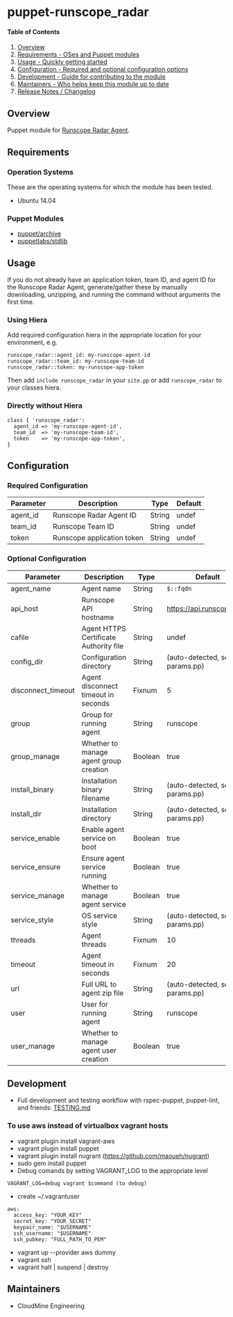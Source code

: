 # puppet-runscope_radar

#### Table of Contents

1. [Overview](#overview)
2. [Requirements - OSes and Puppet modules](#requirements)
3. [Usage - Quickly getting started](#usage)
4. [Configuration - Required and optional configuration options](#configuration)
5. [Development - Guide for contributing to the module](#development)
6. [Maintainers - Who helps keep this module up to date](#maintainers)
7. [Release Notes / Changelog](CHANGELOG.md)

## Overview

Puppet module for [Runscope Radar Agent](https://www.runscope.com/docs/api-testing/agent).

## Requirements

### Operation Systems

These are the operating systems for which the module has been tested.

* Ubuntu 14.04

### Puppet Modules

* [puppet/archive](https://forge.puppetlabs.com/puppet/archive)
* [puppetlabs/stdlib](https://forge.puppetlabs.com/puppetlabs/stdlib)

## Usage

If you do not already have an application token, team ID, and agent ID for the Runscope Radar Agent, generate/gather these by manually downloading, unzipping, and running the command without arguments the first time.

### Using Hiera

Add required configuration hiera in the appropriate location for your environment, e.g.

```
runscope_radar::agent_id: my-runscope-agent-id
runscope_radar::team_id: my-runscope-team-id
runscope_radar::token: my-runscope-app-token
```

Then add `include runscope_radar` in your `site.pp` or add `runscope_radar` to your classes hiera.

### Directly without Hiera

```
class { 'runscope_radar':
  agent_id => 'my-runscope-agent-id',
  team_id  => 'my-runscope-team-id',
  token    => 'my-runscope-app-token',
}
```

## Configuration

### Required Configuration

Parameter | Description | Type | Default
-----|-------------|------|--------
agent_id | Runscope Radar Agent ID | String | undef
team_id | Runscope Team ID | String | undef
token | Runscope application token | String | undef

### Optional Configuration

Parameter | Description | Type | Default
-----|-------------|------|--------
agent_name | Agent name | String | `$::fqdn`
api_host | Runscope API hostname | String | https://api.runscope.com
cafile | Agent HTTPS Certificate Authority file | String | undef
config_dir | Configuration directory | String | (auto-detected, see params.pp)
disconnect_timeout | Agent disconnect timeout in seconds | Fixnum | 5
group | Group for running agent | String | runscope
group_manage | Whether to manage agent group creation | Boolean | true
install_binary | Installation binary filename | String | (auto-detected, see params.pp)
install_dir | Installation directory | String | (auto-detected, see params.pp)
service_enable | Enable agent service on boot | Boolean | true
service_ensure | Ensure agent service running | Boolean | true
service_manage | Whether to manage agent service | Boolean | true
service_style | OS service style | String | (auto-detected, see params.pp)
threads | Agent threads | Fixnum | 10
timeout | Agent timeout in seconds | Fixnum | 20
url | Full URL to agent zip file | String | (auto-detected, see params.pp)
user | User for running agent | String | runscope
user_manage | Whether to manage agent user creation | Boolean | true

## Development

* Full development and testing workflow with rspec-puppet, puppet-lint, and friends: [TESTING.md](TESTING.md)

### To use aws instead of virtualbox vagrant hosts
* vagrant plugin install vagrant-aws
* vagrant plugin install puppet
* vagrant plugin install nugrant (https://github.com/maoueh/nugrant)
* sudo gem install puppet
* Debug comands by setting VAGRANT_LOG to the appropriate level
```
VAGRANT_LOG=debug vagrant $command (to debug)
```
* create ~/.vagrantuser
```
aws:
  access_key: "YOUR_KEY"
  secret_key: "YOUR_SECRET"
  keypair_name: "$USERNAME"
  ssh_username: "$USERNAME"
  ssh_pubkey: "FULL_PATH_TO_PEM"
```
* vagrant up --provider aws dummy
* vagrant ssh
* vagrant halt | suspend | destroy

## Maintainers

* CloudMine Engineering

